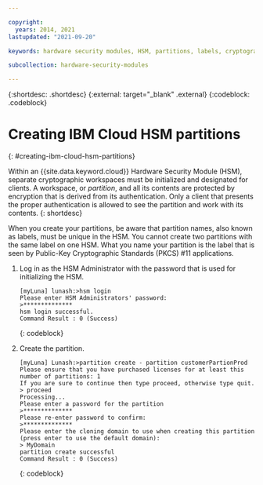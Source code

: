 ```yaml
---

copyright:
  years: 2014, 2021
lastupdated: "2021-09-20"

keywords: hardware security modules, HSM, partitions, labels, cryptographic, keys,

subcollection: hardware-security-modules

---
```


{:shortdesc: .shortdesc}
{:external: target="_blank" .external}
{:codeblock: .codeblock}

# Creating IBM Cloud HSM partitions
{: #creating-ibm-cloud-hsm-partitions}

Within an {{site.data.keyword.cloud}} Hardware Security Module (HSM), separate cryptographic workspaces must be initialized and designated for clients. A workspace, or *partition*, and all its contents are protected by encryption that is derived from its authentication. Only a client that presents the proper authentication is allowed to see the partition and work with its contents.
{: shortdesc}

When you create your partitions, be aware that partition names, also known as labels, must be unique in the HSM. You cannot create two partitions with the same label on one HSM. What you name your partition is the label that is seen by Public-Key Cryptographic Standards (PKCS) #11 applications.

1. Log in as the HSM Administrator with the password that is used for initializing the HSM.

   ```text
   [myLuna] lunash:>hsm login
   Please enter HSM Administrators' password:
   >**************
   hsm login successful.
   Command Result : 0 (Success)
   ```
   {: codeblock}
   
2. Create the partition.

   ```text
   [myLuna] Lunash:>partition create - partition customerPartionProd
   Please ensure that you have purchased licenses for at least this number of partitions: 1
   If you are sure to continue then type proceed, otherwise type quit.
   > proceed
   Processing...
   Please enter a password for the partition
   >**************
   Please re-enter password to confirm:
   >**************
   Please enter the cloning domain to use when creating this partition (press enter to use the default domain):
   > MyDomain
   partition create successful
   Command Result : 0 (Success)
   ```
   {: codeblock}
 
